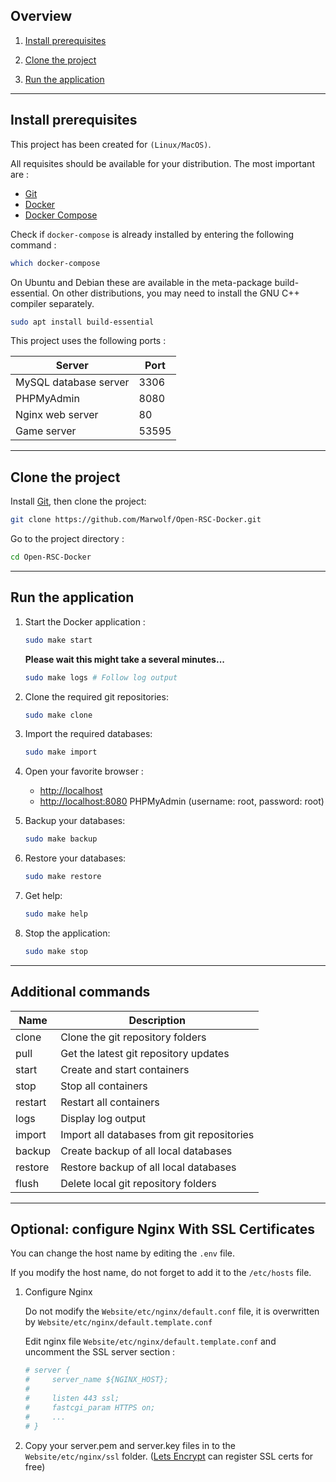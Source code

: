 ## Overview

1. [Install prerequisites](#install-prerequisites)

2. [Clone the project](#clone-the-project)

3. [Run the application](#run-the-application)

___

## Install prerequisites

This project has been created for `(Linux/MacOS)`.

All requisites should be available for your distribution. The most important are :

* [Git](https://git-scm.com/downloads)
* [Docker](https://docs.docker.com/engine/installation/)
* [Docker Compose](https://docs.docker.com/compose/install/)

Check if `docker-compose` is already installed by entering the following command :

```sh
which docker-compose
```

On Ubuntu and Debian these are available in the meta-package build-essential. On other distributions, you may need to install the GNU C++ compiler separately.

```sh
sudo apt install build-essential
```

This project uses the following ports :

| Server                 | Port  |
|------------------------|-------|
| MySQL database server  | 3306  |
| PHPMyAdmin             | 8080  |
| Nginx web server       | 80    |
| Game server            | 53595 |
___

## Clone the project

Install [Git](http://git-scm.com/book/en/v2/Getting-Started-Installing-Git), then clone the project:

```sh
git clone https://github.com/Marwolf/Open-RSC-Docker.git
```

Go to the project directory :

```sh
cd Open-RSC-Docker
```


___

## Run the application

1. Start the Docker application :

    ```sh
    sudo make start
    ```

    **Please wait this might take a several minutes...**

    ```sh
    sudo make logs # Follow log output
    ```

2. Clone the required git repositories:

    ```sh
    sudo make clone
    ```

3. Import the required databases:

    ```sh
    sudo make import
    ```

4. Open your favorite browser :

    * [http://localhost](http://localhost/)
    * [http://localhost:8080](http://localhost:8080/) PHPMyAdmin (username: root, password: root)

5. Backup your databases:

    ```sh
    sudo make backup
    ```

6. Restore your databases:

    ```sh
    sudo make restore
    ```

7. Get help:

    ```sh
    sudo make help
    ```

8. Stop the application:

    ```sh
    sudo make stop
    ```

___

## Additional commands

| Name          | Description                                  |
|---------------|----------------------------------------------|
| clone         | Clone the git repository folders             |
| pull          | Get the latest git repository updates        |
| start         | Create and start containers                  |
| stop          | Stop all containers                          |
| restart       | Restart all containers                       |
| logs          | Display log output                           |
| import        | Import all databases from git repositories   |
| backup        | Create backup of all local databases         |
| restore       | Restore backup of all local databases        |
| flush         | Delete local git repository folders          |

___

## Optional: configure Nginx With SSL Certificates

You can change the host name by editing the `.env` file.

If you modify the host name, do not forget to add it to the `/etc/hosts` file.

1. Configure Nginx

    Do not modify the `Website/etc/nginx/default.conf` file, it is overwritten by  `Website/etc/nginx/default.template.conf`

    Edit nginx file `Website/etc/nginx/default.template.conf` and uncomment the SSL server section :

    ```sh
    # server {
    #     server_name ${NGINX_HOST};
    #
    #     listen 443 ssl;
    #     fastcgi_param HTTPS on;
    #     ...
    # }
    ```
2. Copy your server.pem and server.key files in to the `Website/etc/nginx/ssl` folder. ([Lets Encrypt](https://www.digitalocean.com/community/tutorials/how-to-secure-nginx-with-let-s-encrypt-on-ubuntu-18-04) can register SSL certs for free)
